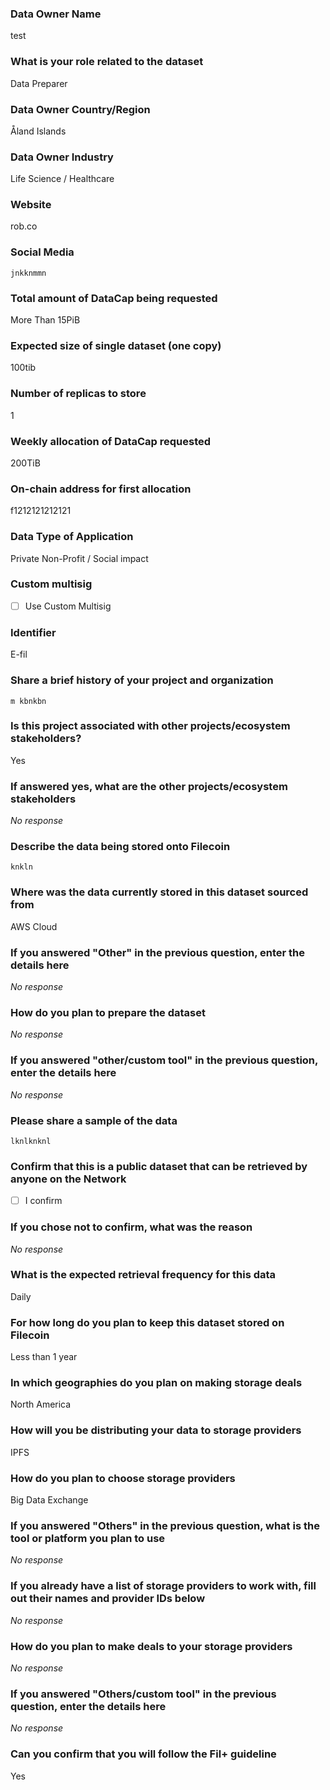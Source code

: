 ### Data Owner Name

test

### What is your role related to the dataset

Data Preparer

### Data Owner Country/Region

Åland Islands

### Data Owner Industry

Life Science / Healthcare

### Website

rob.co

### Social Media

```text
jnkknmmn
```


### Total amount of DataCap being requested

More Than 15PiB

### Expected size of single dataset (one copy)

100tib

### Number of replicas to store

1

### Weekly allocation of DataCap requested

200TiB

### On-chain address for first allocation

f1212121212121

### Data Type of Application

Private Non-Profit / Social impact

### Custom multisig

- [ ] Use Custom Multisig

### Identifier

E-fil

### Share a brief history of your project and organization

```text
m kbnkbn
```


### Is this project associated with other projects/ecosystem stakeholders?

Yes

### If answered yes, what are the other projects/ecosystem stakeholders

_No response_

### Describe the data being stored onto Filecoin

```text
knkln
```


### Where was the data currently stored in this dataset sourced from

AWS Cloud

### If you answered "Other" in the previous question, enter the details here

_No response_

### How do you plan to prepare the dataset

_No response_

### If you answered "other/custom tool" in the previous question, enter the details here

_No response_

### Please share a sample of the data

```text
lknlknknl
```


### Confirm that this is a public dataset that can be retrieved by anyone on the Network

- [ ] I confirm

### If you chose not to confirm, what was the reason

_No response_

### What is the expected retrieval frequency for this data

Daily

### For how long do you plan to keep this dataset stored on Filecoin

Less than 1 year

### In which geographies do you plan on making storage deals

North America

### How will you be distributing your data to storage providers

IPFS

### How do you plan to choose storage providers

Big Data Exchange

### If you answered "Others" in the previous question, what is the tool or platform you plan to use

_No response_

### If you already have a list of storage providers to work with, fill out their names and provider IDs below

_No response_

### How do you plan to make deals to your storage providers

_No response_

### If you answered "Others/custom tool" in the previous question, enter the details here

_No response_

### Can you confirm that you will follow the Fil+ guideline

Yes